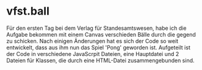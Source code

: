 # vfst.ball
Für den ersten Tag bei dem Verlag für Standesamtswesen, habe ich die Aufgabe bekommen mit einem Canvas verschieden Bälle durch die gegend zu schicken.
Nach einigen Änderungen hat es sich der Code so weit entwickelt, dass aus ihm nun das Spiel 'Pong' geworden ist. 
Aufgeteilt ist der Code in verschiedene JavaScrpit Dateien, eine Hauptdatei und 2 Dateien für Klassen, die durch eine HTML-Datei zusammengebunden sind.

